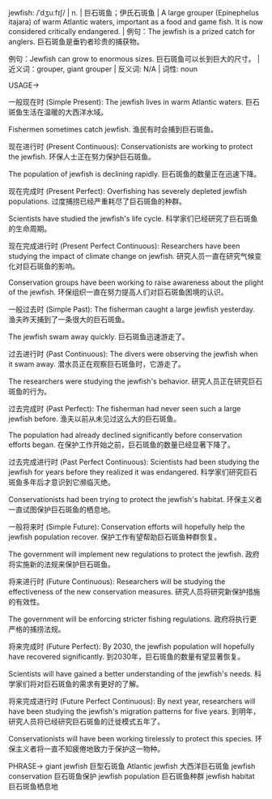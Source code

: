 jewfish: /ˈdʒuːfɪʃ/ | n. | 巨石斑鱼；伊氏石斑鱼 | A large grouper (Epinephelus itajara) of warm Atlantic waters, important as a food and game fish. It is now considered critically endangered. |  例句：The jewfish is a prized catch for anglers. 巨石斑鱼是垂钓者珍贵的捕获物。

例句：Jewfish can grow to enormous sizes. 巨石斑鱼可以长到巨大的尺寸。 | 近义词：grouper, giant grouper | 反义词: N/A | 词性: noun


USAGE->

一般现在时 (Simple Present):
The jewfish lives in warm Atlantic waters.  巨石斑鱼生活在温暖的大西洋水域。

Fishermen sometimes catch jewfish. 渔民有时会捕到巨石斑鱼。


现在进行时 (Present Continuous):
Conservationists are working to protect the jewfish.  环保人士正在努力保护巨石斑鱼。

The population of jewfish is declining rapidly. 巨石斑鱼的数量正在迅速下降。


现在完成时 (Present Perfect):
Overfishing has severely depleted jewfish populations. 过度捕捞已经严重耗尽了巨石斑鱼的种群。

Scientists have studied the jewfish's life cycle. 科学家们已经研究了巨石斑鱼的生命周期。


现在完成进行时 (Present Perfect Continuous):
Researchers have been studying the impact of climate change on jewfish. 研究人员一直在研究气候变化对巨石斑鱼的影响。

Conservation groups have been working to raise awareness about the plight of the jewfish.  环保组织一直在努力提高人们对巨石斑鱼困境的认识。


一般过去时 (Simple Past):
The fisherman caught a large jewfish yesterday. 渔夫昨天捕到了一条很大的巨石斑鱼。

The jewfish swam away quickly. 巨石斑鱼迅速游走了。


过去进行时 (Past Continuous):
The divers were observing the jewfish when it swam away. 潜水员正在观察巨石斑鱼时，它游走了。

The researchers were studying the jewfish's behavior. 研究人员正在研究巨石斑鱼的行为。


过去完成时 (Past Perfect):
The fisherman had never seen such a large jewfish before. 渔夫以前从未见过这么大的巨石斑鱼。

The population had already declined significantly before conservation efforts began. 在保护工作开始之前，巨石斑鱼的数量已经显著下降了。


过去完成进行时 (Past Perfect Continuous):
Scientists had been studying the jewfish for years before they realized it was endangered.  科学家们研究巨石斑鱼多年后才意识到它濒临灭绝。

Conservationists had been trying to protect the jewfish's habitat.  环保主义者一直试图保护巨石斑鱼的栖息地。


一般将来时 (Simple Future):
Conservation efforts will hopefully help the jewfish population recover. 保护工作有望帮助巨石斑鱼种群恢复。

The government will implement new regulations to protect the jewfish. 政府将实施新的法规来保护巨石斑鱼。


将来进行时 (Future Continuous):
Researchers will be studying the effectiveness of the new conservation measures. 研究人员将研究新保护措施的有效性。

The government will be enforcing stricter fishing regulations. 政府将执行更严格的捕捞法规。


将来完成时 (Future Perfect):
By 2030, the jewfish population will hopefully have recovered significantly. 到2030年，巨石斑鱼的数量有望显著恢复。

Scientists will have gained a better understanding of the jewfish's needs. 科学家们将对巨石斑鱼的需求有更好的了解。


将来完成进行时 (Future Perfect Continuous):
By next year, researchers will have been studying the jewfish's migration patterns for five years. 到明年，研究人员将已经研究巨石斑鱼的迁徙模式五年了。

Conservationists will have been working tirelessly to protect this species.  环保主义者将一直不知疲倦地致力于保护这一物种。


PHRASE->
giant jewfish  巨型石斑鱼
Atlantic jewfish  大西洋巨石斑鱼
jewfish conservation  巨石斑鱼保护
jewfish population  巨石斑鱼种群
jewfish habitat  巨石斑鱼栖息地
